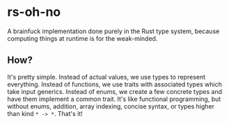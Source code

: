 # rs-oh-no

A brainfuck implementation done purely in the Rust type system, because
computing things at runtime is for the weak-minded.

## How?

It's pretty simple. Instead of actual values, we use types to represent
everything. Instead of functions, we use traits with associated types which take
input generics. Instead of enums, we create a few concrete types and have them
implement a common trait. It's like functional programming, but without enums,
addition, array indexing, concise syntax, or types higher than kind `* -> *`.
That's it!
